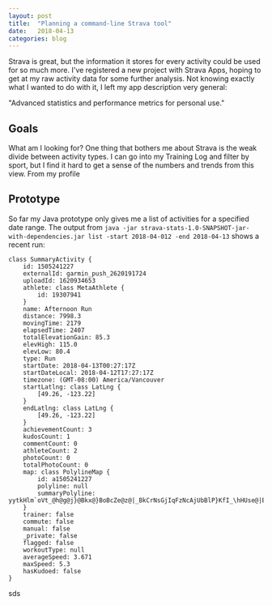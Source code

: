 ```yaml
---
layout: post
title:  "Planning a command-line Strava tool"
date:   2018-04-13
categories: blog
---
```


Strava is great, but the information it stores for every activity could be used for so much more. I've registered a new project with Strava Apps, hoping to get at my raw activity data for some further analysis. Not knowing exactly what I wanted to do with it, I left my app description very general:

"Advanced statistics and performance metrics for personal use."

## Goals

What am I looking for? One thing that bothers me about Strava is the weak divide between activity types. I can go into my Training Log and filter by sport, but I find it hard to get a sense of the numbers and trends from this view. From my profile

## Prototype

So far my Java prototype only gives me a list of activities for a specified date range. The output from `java -jar strava-stats-1.0-SNAPSHOT-jar-with-dependencies.jar list -start 2018-04-012 -end 2018-04-13` shows a recent run:

```
class SummaryActivity {
    id: 1505241227
    externalId: garmin_push_2620191724
    uploadId: 1620934653
    athlete: class MetaAthlete {
        id: 19307941
    }
    name: Afternoon Run
    distance: 7998.3
    movingTime: 2179
    elapsedTime: 2407
    totalElevationGain: 85.3
    elevHigh: 115.0
    elevLow: 80.4
    type: Run
    startDate: 2018-04-13T00:27:17Z
    startDateLocal: 2018-04-12T17:27:17Z
    timezone: (GMT-08:00) America/Vancouver
    startLatlng: class LatLng {
        [49.26, -123.22]
    }
    endLatlng: class LatLng {
        [49.26, -123.22]
    }
    achievementCount: 3
    kudosCount: 1
    commentCount: 0
    athleteCount: 2
    photoCount: 0
    totalPhotoCount: 0
    map: class PolylineMap {
        id: a1505241227
        polyline: null
        summaryPolyline: yytkHlm`oVt_@h@g@j}@Bkx@}BoBcZe@z@|_BkCrNsGjIqFzNcAjUbBlP}KfI_\hHUse@|Eyi@vIw^v[yz@pAkXv@lBfBiB
    }
    trainer: false
    commute: false
    manual: false
    _private: false
    flagged: false
    workoutType: null
    averageSpeed: 3.671
    maxSpeed: 5.3
    hasKudoed: false
}
```

sds 